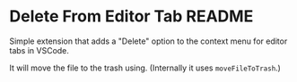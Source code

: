 # Delete From Editor Tab README

Simple extension that adds a "Delete" option to the context menu for editor tabs in VSCode.

It will move the file to the trash using.  (Internally it uses `moveFileToTrash`.)
